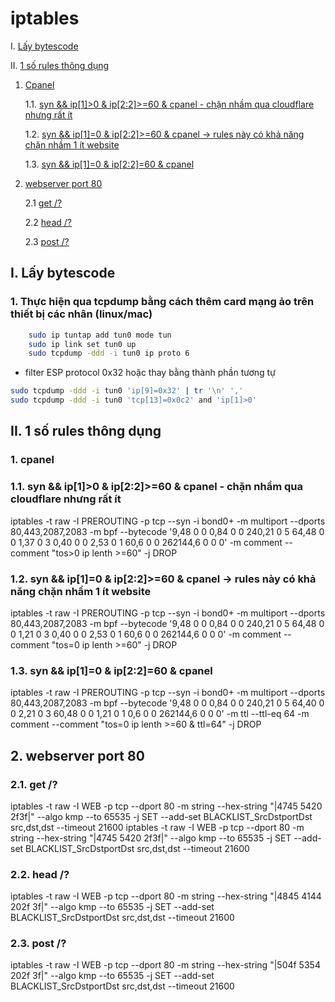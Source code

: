 # iptables

I. [Lấy bytescode](#get-bytescode)

II. [1 số rules thông dụng](#common-rules)

1. [Cpanel](#cpanel)

    1.1. [syn && ip[1]>0 & ip[2:2]>=60 & cpanel - chặn nhầm qua cloudflare nhưng rất ít](#rules1)

    1.2. [syn && ip[1]=0 & ip[2:2]>=60 & cpanel -> rules này có khả năng chặn nhầm 1 ít website](#rules2)

    1.3. [syn && ip[1]=0 & ip[2:2]=60 & cpanel](#rules3)

2. [webserver port 80](#wsp80)

    2.1 [get /?](#ws-get)

    2.2 [head /?](#ws-head)

    2.3 [post /?](#ws-post)

## I. Lấy bytescode <a name="get-bytescode"></a>

### 1. Thực hiện qua tcpdump bằng cách thêm card mạng ảo trên thiết bị các nhân (linux/mac)

```bash
    sudo ip tuntap add tun0 mode tun
    sudo ip link set tun0 up
    sudo tcpdump -ddd -i tun0 ip proto 6
```

* filter ESP protocol 0x32 hoặc thay bằng thành phần tương tự

```bash
sudo tcpdump -ddd -i tun0 'ip[9]=0x32' | tr '\n' ','
sudo tcpdump -ddd -i tun0 'tcp[13]=0x0c2' and 'ip[1]>0' 
```

## II. 1 số rules thông dụng <a name="common-rules"></a>

### 1. cpanel <a name="cpanel"></a>

### 1.1. syn && ip[1]>0 & ip[2:2]>=60 & cpanel - chặn nhầm qua cloudflare nhưng rất ít <a name="rules1"></a>

iptables -t raw -I PREROUTING -p tcp --syn -i bond0+ -m multiport --dports 80,443,2087,2083 -m bpf --bytecode '9,48 0 0 0,84 0 0 240,21 0 5 64,48 0 0 1,37 0 3 0,40 0 0 2,53 0 1 60,6 0 0 262144,6 0 0 0' -m comment --comment "tos>0 ip lenth >=60" -j DROP

### 1.2. syn && ip[1]=0 & ip[2:2]>=60 & cpanel -> rules này có khả năng chặn nhầm 1 ít website <a name="rules2"></a>

iptables -t raw -I PREROUTING -p tcp --syn -i bond0+ -m multiport --dports 80,443,2087,2083 -m bpf --bytecode '9,48 0 0 0,84 0 0 240,21 0 5 64,48 0 0 1,21 0 3 0,40 0 0 2,53 0 1 60,6 0 0 262144,6 0 0 0' -m comment --comment "tos=0 ip lenth >=60" -j DROP

### 1.3. syn && ip[1]=0 & ip[2:2]=60 & cpanel <a name="rules3"></a>

iptables -t raw -I PREROUTING -p tcp --syn -i bond0+ -m multiport --dports 80,443,2087,2083 -m bpf --bytecode '9,48 0 0 0,84 0 0 240,21 0 5 64,40 0 0 2,21 0 3 60,48 0 0 1,21 0 1 0,6 0 0 262144,6 0 0 0' -m ttl --ttl-eq 64 -m comment --comment "tos=0 ip lenth >=60 & ttl=64" -j DROP

## 2. webserver port 80 <a name="wsp80"></a>

### 2.1. get /? <a name="ws-get"></a>

iptables -t raw -I   WEB -p tcp --dport 80 -m string --hex-string "|4745 5420 2f3f|" --algo kmp --to 65535 -j SET --add-set BLACKLIST_SrcDstportDst src,dst,dst --timeout 21600
iptables -t raw -I   WEB -p tcp --dport 80 -m string --hex-string "|4745 5420 2f3f|" --algo kmp --to 65535 -j SET --add-set BLACKLIST_SrcDstportDst src,dst,dst --timeout 21600

### 2.2. head /? <a name="ws-head"></a>

iptables -t raw -I   WEB -p tcp --dport 80 -m string --hex-string "|4845 4144 202f 3f|" --algo kmp --to 65535 -j SET --add-set BLACKLIST_SrcDstportDst src,dst,dst --timeout 21600

### 2.3. post /? <a name="ws-post"></a>

iptables -t raw -I   WEB -p tcp --dport 80 -m string --hex-string "|504f 5354 202f 3f|" --algo kmp --to 65535 -j SET --add-set BLACKLIST_SrcDstportDst src,dst,dst --timeout 21600
